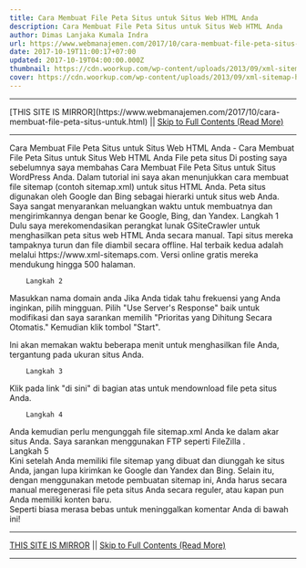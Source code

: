 ```yaml
---
title: Cara Membuat File Peta Situs untuk Situs Web HTML Anda
description: Cara Membuat File Peta Situs untuk Situs Web HTML Anda
author: Dimas Lanjaka Kumala Indra
url: https://www.webmanajemen.com/2017/10/cara-membuat-file-peta-situs-untuk.html
date: 2017-10-19T11:00:17+07:00
updated: 2017-10-19T04:00:00.000Z
thumbnail: https://cdn.woorkup.com/wp-content/uploads/2013/09/xml-sitemap-html.jpg
cover: https://cdn.woorkup.com/wp-content/uploads/2013/09/xml-sitemap-html.jpg
---
```


<hr/> [THIS SITE IS MIRROR](https://www.webmanajemen.com/2017/10/cara-membuat-file-peta-situs-untuk.html) || <a href="https://www.webmanajemen.com/2017/10/cara-membuat-file-peta-situs-untuk.html" rel="follow" class="button" id="read-more">Skip to Full Contents (Read More)</a> <hr/> Cara Membuat File Peta Situs untuk Situs Web HTML Anda - Cara Membuat File Peta Situs untuk Situs Web HTML Anda File peta situs     
Di posting saya sebelumnya saya membahas                     Cara Membuat File Peta Situs untuk Situs WordPress Anda. Dalam tutorial ini saya akan menunjukkan cara membuat file sitemap         (contoh sitemap.xml) untuk situs HTML Anda. Peta situs digunakan oleh         Google dan Bing sebagai hierarki untuk situs web Anda. Saya sangat         menyarankan meluangkan waktu untuk membuatnya dan mengirimkannya dengan         benar ke Google, Bing, dan Yandex.     
        Langkah 1     
Dulu saya merekomendasikan perangkat lunak GSiteCrawler untuk         menghasilkan peta situs web HTML Anda secara manual. Tapi situs mereka         tampaknya turun dan file diambil secara offline. Hal terbaik kedua         adalah melalui         https://www.xml-sitemaps.com. Versi online gratis mereka mendukung hingga 500 halaman.     
    
        Langkah 2     
Masukkan nama domain anda Jika Anda tidak tahu frekuensi yang Anda         inginkan, pilih mingguan. Pilih "Use Server's Response" baik untuk         modifikasi dan saya sarankan memilih "Prioritas yang Dihitung Secara         Otomatis." Kemudian klik tombol "Start".     
    
Ini akan memakan waktu beberapa menit untuk menghasilkan file Anda,         tergantung pada ukuran situs Anda.     
    
        Langkah 3     
Klik pada link "di sini" di bagian atas untuk mendownload file peta         situs Anda.     
    
        Langkah 4     
Anda kemudian perlu mengunggah file sitemap.xml Anda ke dalam akar         situs Anda. Saya sarankan menggunakan FTP seperti                     FileZilla                 .     
        Langkah 5     
Kini setelah Anda memiliki file sitemap yang dibuat dan diunggah ke         situs Anda, jangan lupa kirimkan ke                     Google dan Yandex dan Bing. Selain itu, dengan menggunakan metode pembuatan sitemap ini, Anda         harus secara manual meregenerasi file peta situs Anda secara reguler,         atau kapan pun Anda memiliki konten baru.     
Seperti biasa merasa bebas untuk meninggalkan komentar Anda di bawah         ini! <hr/> [THIS SITE IS MIRROR](https://www.webmanajemen.com/2017/10/cara-membuat-file-peta-situs-untuk.html) || <a href="https://www.webmanajemen.com/2017/10/cara-membuat-file-peta-situs-untuk.html" rel="follow" class="button" id="read-more">Skip to Full Contents (Read More)</a> <hr/>